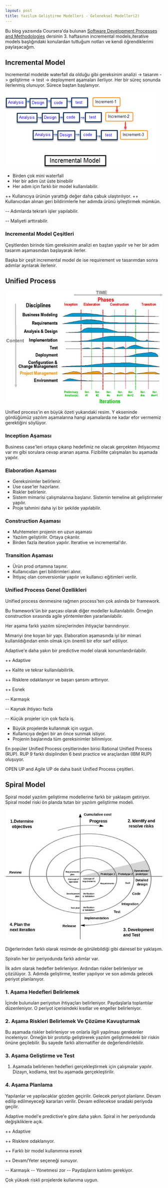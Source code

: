```yaml
---
layout: post
title: Yazılım Geliştirme Modelleri - Geleneksel Modeller(2)
---
```


Bu blog yazısında Coursera'da bulunan [Software Development Processes and Methodologies](https://www.coursera.org/learn/software-processes) dersinin 3. haftasının incremental models,iterative models başlığındaki konulardan tuttuğum notları ve kendi öğrendiklerimi paylaşacağım.

## Incremental Model

Incremental modelde waterfall da olduğu gibi gereksinim analizi -> tasarım -> geliştirme -> test -> deployment aşamaları ilerliyor. Her bir süreç sonunda ilerlenmiş olunuyor. Sürece baştan başlanıyor. 

![incremental model](../images/sdlc/incremental-model.png)

- Birden çok mini waterfall
- Her bir adım üst üste binebilir
- Her adım için farklı bir model kullanılabilir.

++ Kullanıcıya ürünün yarattığı değer daha çabuk ulaştırılıyor.
++ Kullanıcıdan alınan geri bildirimlerle her adımda ürünü iyileştirmek mümkün.

-- Adımlarda tekrarlı işler yapılabilir.

-- Maliyeti arttırabilir.

### Incremental Model Çeşitleri

Çeşitlerden birinde tüm gereksinim analizi en baştan yapılır ve her bir adım tasarım aşamasından başlayarak ilerler.

Başka bir çeşit incremental model de ise requirement ve tasarımdan sonra adımlar ayrılarak ilerlenir.

## Unified Process

![unified](../images/sdlc/unified.png)

Unified process'in en büyük özeti yukarıdaki resim. Y ekseninde gördüğümüz yazılım aşamalarına hangi aşamalarda ne kadar efor vermemiz gerektiğini söylüyor.

### Inception Aşaması

Business case'leri ortaya çıkarıp hedefimiz ne olacak gerçekten ihtiyacımız var mı gibi sorulara cevap aranan aşama. Fizibilite çalışmaları bu aşamada yapılır. 

### Elaboration Aşaması

+ Gereksinimler belirlenir.
+ Use case'ler hazırlanır.
+ Riskler belirlenir.
+ Sistem mimarisi çalışmalarına başlanır. Sistemin temeline ait geliştirmeler yapılır.
+ Proje tahmini daha iyi bir şekilde yapılabilir.

### Construction Aşaması

+ Muhtemelen projenin en uzun aşaması
+ Yazılım geliştirilir. Ortaya çıkarılır.
+ Birden fazla iteration  yapılır. 
Iterative ve incremental'dır. 

### Transition Aşaması

+ Ürün prod ortamına taşınır.
+ Kullanıcıdan geri bildirimleri alınır.
+ İhtiyaç olan conversionlar yapılır ve kullanıcı eğitimleri verilir.

### Unified Process Genel Özellikleri

Unified process denmesine rağmen process'ten çok aslında bir framework. 

Bu framework'ün bir parçası olarak diğer modeller kullanılabilir. Örneğin construction sırasında agile yöntemlerden yararlanılabilir.

Her aşama farklı yazılım süreçlerinden ihtiyaçlar barındırıyor.

Mimariyi öne koyan bir yapı. Elaboration aşamasında iyi bir mimari kullanıldığından emin olmak için önemli bir efor sarf ediliyor.

Adaptive'e daha yakın bir predictive model olarak konumlandırılabilir.

++ Adaptive

++ Kalite ve tekrar kullanılabilirlik.

++ Risklere odaklanıyor ve başarı şansını arttırıyor.

++ Esnek

-- Karmaşık

-- Kaynak ihtiyacı fazla

-- Küçük projeler için çok fazla iş.

* Büyük projelerde kullanmak için uygun.
* Kullanıcıya değeri bir an önce sunmak istiyor.
* Projenin başlarında tüm gereksinimler bilinmiyor.


En popüler Unified Process çeşitlerinden birisi Rational Unified Process (RUP). RUP 9 farklı disiplinden 6 best practice ve araçlardan (IBM RUP) oluşuyor.

OPEN UP and Agile UP de daha basit Unified Process çeşitleri.

## Spiral Model

Spiral model yazılım geliştirme modellerine farklı bir yaklaşım getiriyor. Spiral model riski ön planda tutan bir yazılım geliştirme modeli.

![spiral](../images/sdlc/spiral.png)

Diğerlerinden farklı olarak resimde de görülebildiği gibi dairesel bir yaklaşım.

Spiralin her bir periyodunda farklı adımlar var.

İlk adım olarak hedefler belirleniyor. Ardından riskler belirleniyor ve çözülüyor. 3. Adımda geliştirme, testler yapılıyor ve son adımda gelecek periyot planlanıyor.

### 1. Aşama Hedefleri Belirlemek

İçinde bulunulan periyotun ihtiyaçları belirleniyor. Paydaşlarla toplantılar düzenleniyor. O periyot içerisindeki kısıtlar ve engeller belirleniyor.

### 2. Aşama Riskleri Belirlemek Ve Çözüme Kavuşturmak

Bu aşamada riskler belirleniyor ve onlarla ilgili yapılması gerekenler inceleniyor. Örneğin bir prototip geliştirerek yazılım geliştirmedeki bir riskin önüne geçilebilir. Bu sayede farklı alternatifler de değerlendirilebilir.

### 3. Aşama Geliştirme ve Test

1. Aşamada belirlenen hedefleri gerçekleştirmek için çalışmalar yapılır. Dizayn, kodlama, test bu aşamada gerçekleştirilir.

### 4. Aşama Planlama

Yapılanlar ve yapılacaklar gözden geçirilir. Gelecek periyot planlanır. Devam edilip edilmeyeceği kararları verilir. Devam edilecekse sıradaki periyoda geçilir.


Adaptive model'e predictive'e göre daha yakın. Spiral in her periyodunda değişikliklere açık.

++ Adaptive

++ Risklere odaklanıyor.

++ Farklı bir model kullanımına esnek

++ Devam/Yeter seçeneği sunuyor.

-- Karmaşık
-- Yönetmesi zor
-- Paydaşların katılımı gerekiyor.

Çok yüksek riskli projelerde kullanıma uygun.
